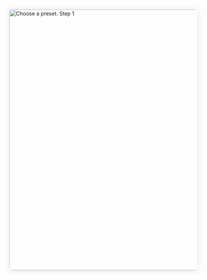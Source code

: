 <a target="_blank" href="https://yastatic.net/s3/doc-binary/src/support/toloka/en/guide/tutorials/image-classification/choose-preset-step-1.png"><img src="https://yastatic.net/s3/doc-binary/src/support/toloka/en/guide/tutorials/image-classification/choose-preset-step-1.png" alt="Choose a preset. Step 1" style="box-shadow: 1px 1px 15px rgba(30,33,38,.12);border-radius:6px;cursor:zoom-in;width:700px;" /></a>